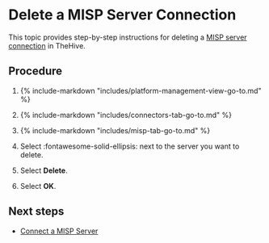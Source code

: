 # Delete a MISP Server Connection

<!-- md:permission `[admin] managePlatform` -->

This topic provides step-by-step instructions for deleting a [MISP server connection](about-misp-integration.md) in TheHive.

<h2>Procedure</h2>

1. {% include-markdown "includes/platform-management-view-go-to.md" %}

2. {% include-markdown "includes/connectors-tab-go-to.md" %}

3. {% include-markdown "includes/misp-tab-go-to.md" %}

4. Select :fontawesome-solid-ellipsis: next to the server you want to delete.

5. Select **Delete**.

6. Select **OK**.

<h2>Next steps</h2>

* [Connect a MISP Server](connect-a-misp-server.md)